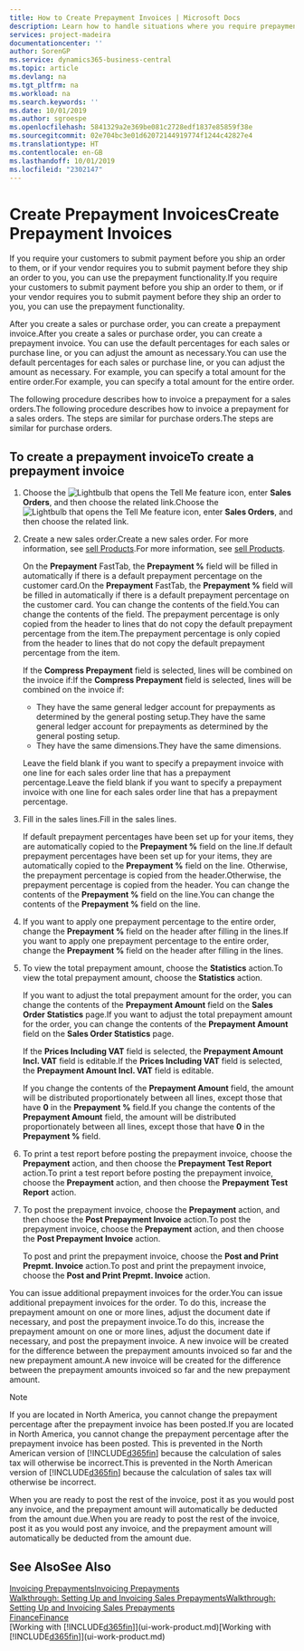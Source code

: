 ```yaml
---
title: How to Create Prepayment Invoices | Microsoft Docs
description: Learn how to handle situations where you require prepayment, or your vendor does.
services: project-madeira
documentationcenter: ''
author: SorenGP
ms.service: dynamics365-business-central
ms.topic: article
ms.devlang: na
ms.tgt_pltfrm: na
ms.workload: na
ms.search.keywords: ''
ms.date: 10/01/2019
ms.author: sgroespe
ms.openlocfilehash: 5841329a2e369be081c2728edf1837e85859f38e
ms.sourcegitcommit: 02e704bc3e01d62072144919774f1244c42827e4
ms.translationtype: HT
ms.contentlocale: en-GB
ms.lasthandoff: 10/01/2019
ms.locfileid: "2302147"
---
```

# <a name="create-prepayment-invoices"></a><span data-ttu-id="124cc-103">Create Prepayment Invoices</span><span class="sxs-lookup"><span data-stu-id="124cc-103">Create Prepayment Invoices</span></span>
<span data-ttu-id="124cc-104">If you require your customers to submit payment before you ship an order to them, or if your vendor requires you to submit payment before they ship an order to you, you can use the prepayment functionality.</span><span class="sxs-lookup"><span data-stu-id="124cc-104">If you require your customers to submit payment before you ship an order to them, or if your vendor requires you to submit payment before they ship an order to you, you can use the prepayment functionality.</span></span>  

<span data-ttu-id="124cc-105">After you create a sales or purchase order, you can create a prepayment invoice.</span><span class="sxs-lookup"><span data-stu-id="124cc-105">After you create a sales or purchase order, you can create a prepayment invoice.</span></span> <span data-ttu-id="124cc-106">You can use the default percentages for each sales or purchase line, or you can adjust the amount as necessary.</span><span class="sxs-lookup"><span data-stu-id="124cc-106">You can use the default percentages for each sales or purchase line, or you can adjust the amount as necessary.</span></span> <span data-ttu-id="124cc-107">For example, you can specify a total amount for the entire order.</span><span class="sxs-lookup"><span data-stu-id="124cc-107">For example, you can specify a total amount for the entire order.</span></span>  

<span data-ttu-id="124cc-108">The following procedure describes how to invoice a prepayment for a sales orders.</span><span class="sxs-lookup"><span data-stu-id="124cc-108">The following procedure describes how to invoice a prepayment for a sales orders.</span></span> <span data-ttu-id="124cc-109">The steps are similar for purchase orders.</span><span class="sxs-lookup"><span data-stu-id="124cc-109">The steps are similar for purchase orders.</span></span>  

## <a name="to-create-a-prepayment-invoice"></a><span data-ttu-id="124cc-110">To create a prepayment invoice</span><span class="sxs-lookup"><span data-stu-id="124cc-110">To create a prepayment invoice</span></span>  
1. <span data-ttu-id="124cc-111">Choose the ![Lightbulb that opens the Tell Me feature](media/ui-search/search_small.png "Tell me what you want to do") icon, enter **Sales Orders**, and then choose the related link.</span><span class="sxs-lookup"><span data-stu-id="124cc-111">Choose the ![Lightbulb that opens the Tell Me feature](media/ui-search/search_small.png "Tell me what you want to do") icon, enter **Sales Orders**, and then choose the related link.</span></span>  
2. <span data-ttu-id="124cc-112">Create a new sales order.</span><span class="sxs-lookup"><span data-stu-id="124cc-112">Create a new sales order.</span></span> <span data-ttu-id="124cc-113">For more information, see [sell Products](sales-how-sell-products.md).</span><span class="sxs-lookup"><span data-stu-id="124cc-113">For more information, see [sell Products](sales-how-sell-products.md).</span></span>  

    <span data-ttu-id="124cc-114">On the **Prepayment** FastTab, the **Prepayment %** field will be filled in automatically if there is a default prepayment percentage on the customer card.</span><span class="sxs-lookup"><span data-stu-id="124cc-114">On the **Prepayment** FastTab, the **Prepayment %** field will be filled in automatically if there is a default prepayment percentage on the customer card.</span></span> <span data-ttu-id="124cc-115">You can change the contents of the field.</span><span class="sxs-lookup"><span data-stu-id="124cc-115">You can change the contents of the field.</span></span> <span data-ttu-id="124cc-116">The prepayment percentage is only copied from the header to lines that do not copy the default prepayment percentage from the item.</span><span class="sxs-lookup"><span data-stu-id="124cc-116">The prepayment percentage is only copied from the header to lines that do not copy the default prepayment percentage from the item.</span></span>  

    <span data-ttu-id="124cc-117">If the **Compress Prepayment** field is selected, lines will be combined on the invoice if:</span><span class="sxs-lookup"><span data-stu-id="124cc-117">If the **Compress Prepayment** field is selected, lines will be combined on the invoice if:</span></span>  
    - <span data-ttu-id="124cc-118">They have the same general ledger account for prepayments as determined by the general posting setup.</span><span class="sxs-lookup"><span data-stu-id="124cc-118">They have the same general ledger account for prepayments as determined by the general posting setup.</span></span>  
    - <span data-ttu-id="124cc-119">They have the same dimensions.</span><span class="sxs-lookup"><span data-stu-id="124cc-119">They have the same dimensions.</span></span>  

    <span data-ttu-id="124cc-120">Leave the field blank if you want to specify a prepayment invoice with one line for each sales order line that has a prepayment percentage.</span><span class="sxs-lookup"><span data-stu-id="124cc-120">Leave the field blank if you want to specify a prepayment invoice with one line for each sales order line that has a prepayment percentage.</span></span>  

3. <span data-ttu-id="124cc-121">Fill in the sales lines.</span><span class="sxs-lookup"><span data-stu-id="124cc-121">Fill in the sales lines.</span></span>  

    <span data-ttu-id="124cc-122">If default prepayment percentages have been set up for your items, they are automatically copied to the **Prepayment %** field on the line.</span><span class="sxs-lookup"><span data-stu-id="124cc-122">If default prepayment percentages have been set up for your items, they are automatically copied to the **Prepayment %** field on the line.</span></span> <span data-ttu-id="124cc-123">Otherwise, the prepayment percentage is copied from the header.</span><span class="sxs-lookup"><span data-stu-id="124cc-123">Otherwise, the prepayment percentage is copied from the header.</span></span> <span data-ttu-id="124cc-124">You can change the contents of the **Prepayment %** field on the line.</span><span class="sxs-lookup"><span data-stu-id="124cc-124">You can change the contents of the **Prepayment %** field on the line.</span></span>  
4. <span data-ttu-id="124cc-125">If you want to apply one prepayment percentage to the entire order, change the **Prepayment %** field on the header after filling in the lines.</span><span class="sxs-lookup"><span data-stu-id="124cc-125">If you want to apply one prepayment percentage to the entire order, change the **Prepayment %** field on the header after filling in the lines.</span></span>  
5. <span data-ttu-id="124cc-126">To view the total prepayment amount, choose the **Statistics** action.</span><span class="sxs-lookup"><span data-stu-id="124cc-126">To view the total prepayment amount, choose the **Statistics** action.</span></span>

    <span data-ttu-id="124cc-127">If you want to adjust the total prepayment amount for the order, you can change the contents of the **Prepayment Amount** field on the **Sales Order Statistics** page.</span><span class="sxs-lookup"><span data-stu-id="124cc-127">If you want to adjust the total prepayment amount for the order, you can change the contents of the **Prepayment Amount** field on the **Sales Order Statistics** page.</span></span>  

    <span data-ttu-id="124cc-128">If the **Prices Including VAT** field is selected, the **Prepayment Amount Incl. VAT** field is editable.</span><span class="sxs-lookup"><span data-stu-id="124cc-128">If the **Prices Including VAT** field is selected, the **Prepayment Amount Incl. VAT** field is editable.</span></span>  

    <span data-ttu-id="124cc-129">If you change the contents of the **Prepayment Amount** field, the amount will be distributed proportionately between all lines, except those that have **0** in the **Prepayment %** field.</span><span class="sxs-lookup"><span data-stu-id="124cc-129">If you change the contents of the **Prepayment Amount** field, the amount will be distributed proportionately between all lines, except those that have **0** in the **Prepayment %** field.</span></span>  
6. <span data-ttu-id="124cc-130">To print a test report before posting the prepayment invoice, choose the **Prepayment** action, and then choose the **Prepayment Test Report** action.</span><span class="sxs-lookup"><span data-stu-id="124cc-130">To print a test report before posting the prepayment invoice, choose the **Prepayment** action, and then choose the **Prepayment Test Report** action.</span></span>  
7. <span data-ttu-id="124cc-131">To post the prepayment invoice, choose the **Prepayment** action, and then choose the **Post Prepayment Invoice** action.</span><span class="sxs-lookup"><span data-stu-id="124cc-131">To post the prepayment invoice, choose the **Prepayment** action, and then choose the **Post Prepayment Invoice** action.</span></span>  

    <span data-ttu-id="124cc-132">To post and print the prepayment invoice, choose the **Post and Print Prepmt. Invoice** action.</span><span class="sxs-lookup"><span data-stu-id="124cc-132">To post and print the prepayment invoice, choose the **Post and Print Prepmt. Invoice** action.</span></span>  

<span data-ttu-id="124cc-133">You can issue additional prepayment invoices for the order.</span><span class="sxs-lookup"><span data-stu-id="124cc-133">You can issue additional prepayment invoices for the order.</span></span> <span data-ttu-id="124cc-134">To do this, increase the prepayment amount on one or more lines, adjust the document date if necessary, and post the prepayment invoice.</span><span class="sxs-lookup"><span data-stu-id="124cc-134">To do this, increase the prepayment amount on one or more lines, adjust the document date if necessary, and post the prepayment invoice.</span></span> <span data-ttu-id="124cc-135">A new invoice will be created for the difference between the prepayment amounts invoiced so far and the new prepayment amount.</span><span class="sxs-lookup"><span data-stu-id="124cc-135">A new invoice will be created for the difference between the prepayment amounts invoiced so far and the new prepayment amount.</span></span>  

> [!NOTE]  
>  <span data-ttu-id="124cc-136">If you are located in North America, you cannot change the prepayment percentage after the prepayment invoice has been posted.</span><span class="sxs-lookup"><span data-stu-id="124cc-136">If you are located in North America, you cannot change the prepayment percentage after the prepayment invoice has been posted.</span></span> <span data-ttu-id="124cc-137">This is prevented in the North American version of [!INCLUDE[d365fin](includes/d365fin_md.md)] because the calculation of sales tax will otherwise be incorrect.</span><span class="sxs-lookup"><span data-stu-id="124cc-137">This is prevented in the North American version of [!INCLUDE[d365fin](includes/d365fin_md.md)] because the calculation of sales tax will otherwise be incorrect.</span></span>  

 <span data-ttu-id="124cc-138">When you are ready to post the rest of the invoice, post it as you would post any invoice, and the prepayment amount will automatically be deducted from the amount due.</span><span class="sxs-lookup"><span data-stu-id="124cc-138">When you are ready to post the rest of the invoice, post it as you would post any invoice, and the prepayment amount will automatically be deducted from the amount due.</span></span>  

## <a name="see-also"></a><span data-ttu-id="124cc-139">See Also</span><span class="sxs-lookup"><span data-stu-id="124cc-139">See Also</span></span>  
[<span data-ttu-id="124cc-140">Invoicing Prepayments</span><span class="sxs-lookup"><span data-stu-id="124cc-140">Invoicing Prepayments</span></span>](finance-invoice-prepayments.md)  
[<span data-ttu-id="124cc-141">Walkthrough: Setting Up and Invoicing Sales Prepayments</span><span class="sxs-lookup"><span data-stu-id="124cc-141">Walkthrough: Setting Up and Invoicing Sales Prepayments</span></span>](walkthrough-setting-up-and-invoicing-sales-prepayments.md)  
[<span data-ttu-id="124cc-142">Finance</span><span class="sxs-lookup"><span data-stu-id="124cc-142">Finance</span></span>](finance.md)  
<span data-ttu-id="124cc-143">[Working with [!INCLUDE[d365fin](includes/d365fin_md.md)]](ui-work-product.md)</span><span class="sxs-lookup"><span data-stu-id="124cc-143">[Working with [!INCLUDE[d365fin](includes/d365fin_md.md)]](ui-work-product.md)</span></span>
